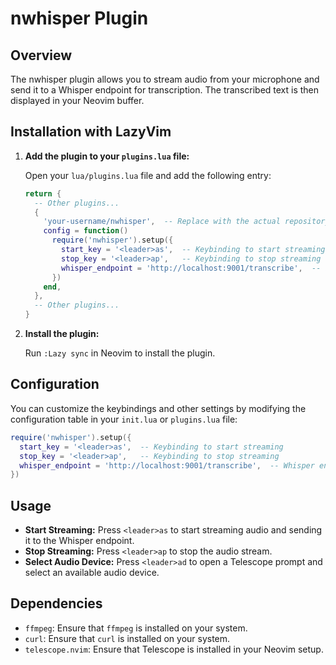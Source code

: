 # nwhisper Plugin

## Overview
The nwhisper plugin allows you to stream audio from your microphone and send it to a Whisper endpoint for transcription. The transcribed text is then displayed in your Neovim buffer.

## Installation with LazyVim

1. **Add the plugin to your `plugins.lua` file:**

   Open your `lua/plugins.lua` file and add the following entry:

   ```lua
   return {
     -- Other plugins...
     {
       'your-username/nwhisper',  -- Replace with the actual repository path
       config = function()
         require('nwhisper').setup({
           start_key = '<leader>as',  -- Keybinding to start streaming
           stop_key = '<leader>ap',   -- Keybinding to stop streaming
           whisper_endpoint = 'http://localhost:9001/transcribe',  -- Whisper endpoint URL
         })
       end,
     },
     -- Other plugins...
   }
   ```

2. **Install the plugin:**

   Run `:Lazy sync` in Neovim to install the plugin.

## Configuration

You can customize the keybindings and other settings by modifying the configuration table in your `init.lua` or `plugins.lua` file:

```lua
require('nwhisper').setup({
  start_key = '<leader>as',  -- Keybinding to start streaming
  stop_key = '<leader>ap',   -- Keybinding to stop streaming
  whisper_endpoint = 'http://localhost:9001/transcribe',  -- Whisper endpoint URL
})
```

## Usage

- **Start Streaming:** Press `<leader>as` to start streaming audio and sending it to the Whisper endpoint.
- **Stop Streaming:** Press `<leader>ap` to stop the audio stream.
- **Select Audio Device:** Press `<leader>ad` to open a Telescope prompt and select an available audio device.

## Dependencies

- `ffmpeg`: Ensure that `ffmpeg` is installed on your system.
- `curl`: Ensure that `curl` is installed on your system.
- `telescope.nvim`: Ensure that Telescope is installed in your Neovim setup.
